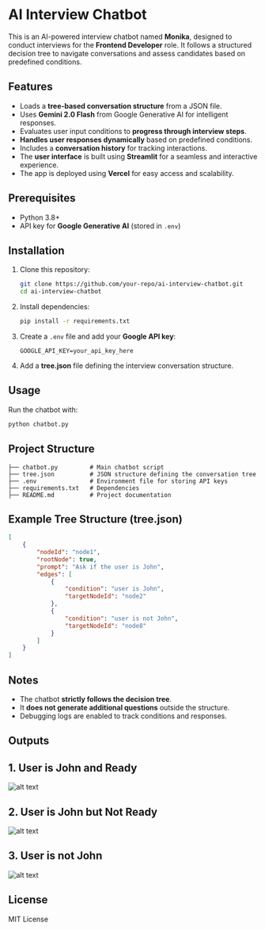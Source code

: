 # AI Interview Chatbot

This is an AI-powered interview chatbot named **Monika**, designed to conduct interviews for the **Frontend Developer** role. It follows a structured decision tree to navigate conversations and assess candidates based on predefined conditions.

## Features
- Loads a **tree-based conversation structure** from a JSON file.
- Uses **Gemini 2.0 Flash** from Google Generative AI for intelligent responses.
- Evaluates user input conditions to **progress through interview steps**.
- **Handles user responses dynamically** based on predefined conditions.
- Includes a **conversation history** for tracking interactions.
- The **user interface** is built using **Streamlit** for a seamless and interactive experience.
- The app is deployed using **Vercel** for easy access and scalability.

## Prerequisites
- Python 3.8+
- API key for **Google Generative AI** (stored in `.env`)

## Installation
1. Clone this repository:
   ```bash
   git clone https://github.com/your-repo/ai-interview-chatbot.git
   cd ai-interview-chatbot
   ```
2. Install dependencies:
   ```bash
   pip install -r requirements.txt
   ```
3. Create a `.env` file and add your **Google API key**:
   ```
   GOOGLE_API_KEY=your_api_key_here
   ```
4. Add a **tree.json** file defining the interview conversation structure.

## Usage
Run the chatbot with:
```bash
python chatbot.py
```

## Project Structure
```
├── chatbot.py         # Main chatbot script
├── tree.json          # JSON structure defining the conversation tree
├── .env               # Environment file for storing API keys
├── requirements.txt   # Dependencies
├── README.md          # Project documentation
```

## Example Tree Structure (tree.json)
```json
[
    {
        "nodeId": "node1",
        "rootNode": true,
        "prompt": "Ask if the user is John",
        "edges": [
            {
                "condition": "user is John",
                "targetNodeId": "node2"
            },
            {
                "condition": "user is not John",
                "targetNodeId": "node8"
            }
        ]
    }
]
```

## Notes
- The chatbot **strictly follows the decision tree**.
- It **does not generate additional questions** outside the structure.
- Debugging logs are enabled to track conditions and responses.

## Outputs

## 1. User is John and Ready

![alt text](image.png)

## 2. User is John but Not Ready

![alt text](image-1.png)

## 3. User is not John

![alt text](image-2.png)


## License
MIT License
